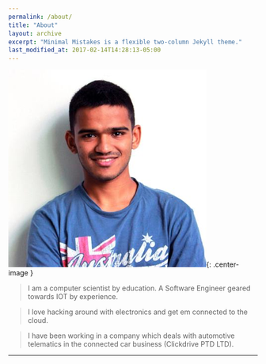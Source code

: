 ```yaml
---
permalink: /about/
title: "About"
layout: archive
excerpt: "Minimal Mistakes is a flexible two-column Jekyll theme."
last_modified_at: 2017-02-14T14:28:13-05:00
---
```


<!--![My helpful screenshot]({{ "/assets/images/avatar.jpg" | absolute_url }})-->
![Eshan Shafeeq](/assets/images/avatar.jpg){: .center-image }
> I am a computer scientist by education. A Software Engineer geared towards IOT by experience.

> I love hacking around with electronics and get em connected to the cloud.

> I have been working in a company which deals with automotive telematics in the connected car business (Clickdrive PTD LTD).

---
